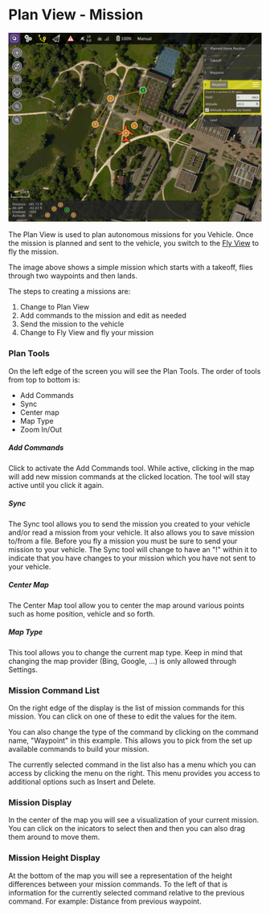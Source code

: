 # Plan View - Mission

![](PlanView.jpg)

The Plan View is used to plan autonomous missions for you Vehicle. Once the mission is planned and sent to the vehicle, you switch to the [Fly View](FlyView.md) to fly the mission.

The image above shows a simple mission which starts with a takeoff, flies through two waypoints and then lands.

The steps to creating a missions are:
1. Change to Plan View
2. Add commands to the mission and edit as needed
3. Send the mission to the vehicle
4. Change to Fly View and fly your mission

### Plan Tools
On the left edge of the screen you will see the Plan Tools. The order of tools from top to bottom is:
* Add Commands
* Sync
* Center map
* Map Type
* Zoom In/Out

##### Add Commands
Click to activate the Add Commands tool. While active, clicking in the map will add new mission commands at the clicked location. The tool will stay active until you click it again.

##### Sync
The Sync tool allows you to send the mission you created to your vehicle and/or read a mission from your vehicle. It also allows you to save mission to/from a file. Before you fly a mission you must be sure to send your mission to your vehicle. The Sync tool will change to have an "!" within it to indicate that you have changes to your mission which you have not sent to your vehicle.

##### Center Map
The Center Map tool allow you to center the map around various points such as home position, vehicle and so forth.

##### Map Type
This tool allows you to change the current map type. Keep in mind that changing the map provider (Bing, Google, ...) is only allowed through Settings.

### Mission Command List
On the right edge of the display is the list of mission commands for this mission. You can click on one of these to edit the values for the item.

You can also change the type of the command by clicking on the command name, "Waypoint" in this example. This allows you to pick from the set up available commands to build your mission.

The currently selected command in the list also has a menu which you can access by clicking the menu on the right. This menu provides you access to additional options such as Insert and Delete.

### Mission Display
In the center of the map you will see a visualization of your current mission. You can click on the inicators to select then and then you can also drag them around to move them.

### Mission Height Display
At the bottom of the map you will see a representation of the height differences between your mission commands. To the left of that is information for the currently selected command relative to the previous command. For example: Distance from previous waypoint.